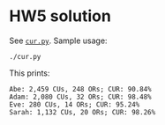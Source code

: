 # HW5 solution

See [`cur.py`](cur.py). Sample usage:
    
    ./cur.py

This prints:

    Abe: 2,459 CUs, 248 ORs; CUR: 90.84%
    Adam: 2,080 CUs, 32 ORs; CUR: 98.48%
    Eve: 280 CUs, 14 ORs; CUR: 95.24%
    Sarah: 1,132 CUs, 20 ORs; CUR: 98.26%
